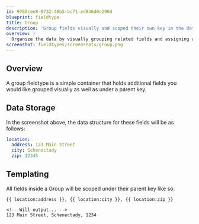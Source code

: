 ```yaml
---
id: 9780cee8-0732-40b5-bc71-ed846d0c290d
blueprint: fieldtype
title: Group
description: 'Group fields visually and scoped their own key in the data.'
overview: |
  Organize the data by visually grouping related fields and assigning a distinct key to each group for clearer data structuring.
screenshot: fieldtypes/screenshots/group.png
---
```

## Overview

A group fieldtype is a simple container that holds additional fields you would like grouped visually as well as under a parent key.

## Data Storage

In the screenshot above, the data structure for these fields will be as follows:

```yaml
location:
  address: 123 Main Street
  city: Schenectady
  zip: 12345
```


## Templating

All fields inside a Group will be scoped under their parent key like so:

```
{{ location:address }}, {{ location:city }}, {{ location:zip }}

<!-- Will output... -->
123 Main Street, Schenectady, 1234
```
